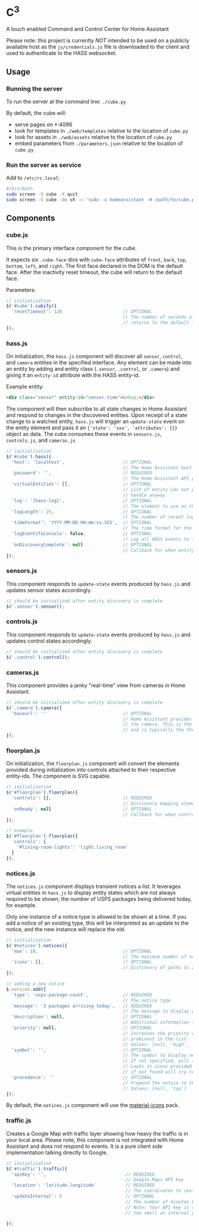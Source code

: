 # C<sup>3</sup>
A touch enabled Command and Control Center for Home Assistant

Please note: this project is currently *NOT* intended to be used on a publicly available host as the `js/credentials.js` file is downloaded to the client and used to authenticate to the HASS websocket.

## Usage
### Running the server
To run the server at the command line: `./cube.py`

By default, the cube will:
* serve pages on \*:4096
* look for templates in `./web/templates` relative to the location of `cube.py`
* look for assets in `./web/assets` relative to the location of `cube.py`
* embed parameters from `./parameters.json` relative to the location of `cube.py`


### Run the server as service
Add to `/etc/rc.local`:
```sh
#/bin/bash
sudo screen -S cube -X quit
sudo screen -S cube -dm sh -c 'sudo -u homeassistant -H /path/to/cube.py; echo $?; exec bash -i'
```

## Components

### cube.js
This is the primary interface component for the cube.

It expects six `.cube-face` divs with `cube-face` attributes of `front`, `back`, `top`, `bottom`, `left`, and `right`. The first face declared in the DOM is the default face. After the inactivity reset timeout, the cube will return to the default face.

Parameters:
```js
// initialization
$('#cube').cubify({
  'resetTimeout': 120                       // OPTIONAL
                                            // The number of seconds of inactivity before the cube
                                            // returns to the default face
});
```

### hass.js
On initialization, the `hass.js` component will discover all `sensor`, `control`, and `camera` entities in the specified interface.  Any element can be made into an entity by adding and entity class (`.sensor`, `.control`, or `.camera`) and giving it an `entity-id` attribute with the HASS entity-id.

Example entity:
```html
<div class="sensor" entity-id="sensor.time">&nbsp;</div>
```

The component will then subscribe to all state changes in Home Assistant and respond to changes in the discovered entities. Upon receipt of a state change to a watched entity, `hass.js` will trigger an `update-state` event on the entity element and pass it an `{'state': 'xxx', 'attributes': {}}` object as data. The cube consumes these events in `sensors.js`, `controls.js`, and `cameras.js`

```js
// initialization
$('#cube').hass({
  'host': 'localhost',                      // OPTIONAL
                                            // The Home Assistant host
  'password': '',                           // REQUIRED
                                            // The Home Assistant API password
  'virtualEntities': [],                    // OPTIONAL
                                            // List of entity-ids not present in interface but to
                                            // handle anyway
  'log': '[hass-log]',                      // OPTIONAL
                                            // The element to use as the log
  'logLength': 25,                          // OPTIONAL
                                            // The number of recent log entries to show
  'timeFormat': 'YYYY-MM-DD HH:mm:ss.SSS',  // OPTIONAL
                                            // The time format for the event log face
  'logEventsToConsole': false,              // OPTIONAL
                                            // Log all HASS events to the console
  'onDiscoveryComplete': null               // OPTIONAL
                                            // Callback for when entity discovery is complete
});
```

### sensors.js
This component responds to `update-state` events produced by `hass.js` and updates sensor states accordingly.

```js
// should be initialized after entity discovery is complete
$('.sensor').sensor();
```

### controls.js
This component responds to `update-state` events produced by `hass.js` and updates control states accordingly.

```js
// should be initialized after entity discovery is complete
$('.control').control();
```

### cameras.js
This component provides a janky "real-time" view from cameras in Home Assistant.

```js
// should be initialized after entity discovery is complete
$('.camera').camera({
  'baseurl': ''                             // OPTIONAL
                                            // Home Assistant provides a relative URL to capture from
                                            // the camera. This is the base url to load the image
                                            // and is typically the the same as the hass host.
});
```

### floorplan.js
On initialization, the `floorplan.js` component will convert the elements provided during initialization into controls attached to their respective entity-ids. The component is SVG capable.

```js
// initialization
$('#floorplan').floorplan({
  'controls': [],                           // REQUIRED
                                            // Dictionary mapping elements to entity-ids
  'onReady': null                           // OPTIONAL
                                            // Callback for when controls have been created
});

// example
$('#floorplan').floorplan({
  'controls': {
    '#living-room-lights': 'light.living_room'
  }
});
```

### notices.js
The `notices.js` component displays transient notices a list. It leverages virtual entities in `hass.js` to display entity states which are not always required to be shown; the number of USPS packages being delivered today, for example.

Only one instance of a notice type is allowed to be shown at a time. If you add a notice of an existing type, this will be interpreted as an update to the notice, and the new instance will replace the old.

```js
// initialization
$('#notices').notices({
  'max': 10,                                // OPTIONAL
                                            // The maximum number of notices to display
  'icons': [],                              // OPTIONAL
                                            // Dictionary of paths to additional icons
});

// adding a new notice
$.notices.add({
  'type': 'usps-package-count',             // REQUIRED
                                            // The notice type
  'message': '3 packages arriving today',   // REQUIRED
                                            // The message to display with the notice
  'description': null,                      // OPTIONAL
                                            // Additional information to display with the notice
  'priority': null,                         // OPTIONAL
                                            // Increases the priority of the notice so that it is more
                                            // prominent in the list
                                            // Values: [null, 'high', 'urgent']
  'symbol': '',                             // OPTIONAL
                                            // The symbol to display next to the notice
                                            // If not specified, will try to use notice type.
                                            // Looks in icons provided during initialization, 
                                            // if not found will try to use icon pack.
  'precedence': ''                          // OPTIONAL
                                            // Prepend the notice to the list instead of appending it
                                            // Values: [null, 'top']
}); 
```

By default, the `notices.js` component will use the [material-icons](http://materializecss.com/icons.html) pack.

### traffic.js
Creates a Google Map with traffic layer showing how heavy the traffic is in your local area. Please note, this component is not integrated with Home Assistant and does not respond to events. It is a pure client side implementation talking directly to Google.

```js
// initialization
$('#traffic').traffic({
  'apiKey': '',                              // REQUIRED
                                             // Google Maps API key
  'location': 'latitude,longitude'           // REQUIRED
                                             // The coordinates to center on
  'updateInterval': 5                        // OPTIONAL
                                             // The number of minutes between updates
                                             // Note: Your API key is rate limited, if you specify 
                                             // too small an interval your updates may be inconsistent
  
}); 
```
